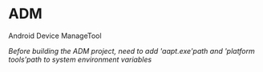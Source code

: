 # ADM
Android Device ManageTool

*Before building the ADM project, need to add 'aapt.exe'path and 'platform tools'path to system environment variables*
